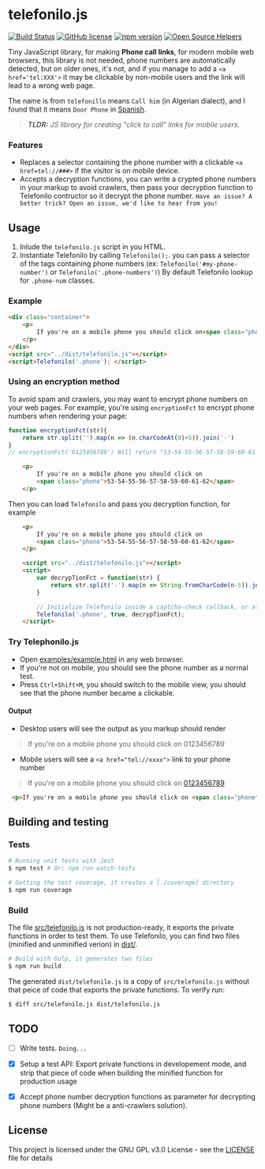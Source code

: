 # telefonilo.js 

[![Build Status](https://travis-ci.org/Fcmam5/telefonilo.js.svg?branch=develop)](https://travis-ci.org/Fcmam5/telefonilo.js) [![GitHub license](https://img.shields.io/github/license/Fcmam5/telefonilo.js.svg)](https://github.com/Fcmam5/telefonilo.js/blob/master/LICENSE)
[![npm version](https://badge.fury.io/js/telefonilo.js.png)](https://www.npmjs.com/package/telefonilo.js)
[![Open Source Helpers](https://www.codetriage.com/fcmam5/telefonilo.js/badges/users.svg)](https://www.codetriage.com/fcmam5/telefonilo.js)


Tiny JavaScript library, for making **Phone call links**, for modern mobile web browsers, this library is not needed, phone numbers are automatically detected, but on older ones, it's not, and if you manage to add a `<a href='tel:XXX'>` it may be clickable by non-mobile users and the link will lead to a wrong web page.

The name is from `telefonillo` means `Call him` (in Algerian dialect), and I found that it means `Door Phone` in [Spanish](https://en.wikipedia.org/wiki/Door_phone).

> ***TLDR:** JS library for creating "click to call" links for mobile users.*

### Features

* Replaces a selector containing the phone number with a clickable `<a href=tel://###>` if the visitor is on mobile device.
* Accepts a decryption functions, you can write a crypted phone numbers in your markup to avoid crawlers, then pass your decryption function to Telefonilo contructor so it decrypt the phone number. `Have an issue? A better trick? Open an issue, we'd like to hear from you!`

## Usage

1. Inlude the `telefonilo.js` script in you HTML.
2. Instantiate Telefonilo by calling `Telefonilo();`. you can pass a selector of the tags containing phone numbers (ex: `Telefonilo('#my-phone-number')` or `Telefonilo('.phone-numbers')`) By default Telefonilo lookup for `.phone-num` classes.

### Example

```html
<div class="container">
    <p>
        If you're on a mobile phone you should click on<span class="phone">0123456789</span>
    </p>
</div>
<script src="../dist/telefonilo.js"></script>
<script>Telefonilo('.phone'); </script>
```
### Using an encryption method

To avoid spam and crawlers, you may want to encrypt phone numbers on your web pages. For example, you're using `encryptionFct` to encrypt phone numbers when rendering your page:

```javascript
function encryptionFct(str){
    return str.split('').map(n => (n.charCodeAt(0)+5)).join('-')
}
// encryptionFct('0123456789') Will return "53-54-55-56-57-58-59-60-61-62"
```

```html
    <p>
        If you're on a mobile phone you should click on
        <span class="phone">53-54-55-56-57-58-59-60-61-62</span>
    </p>
```

Then you can load `Telefonilo` and pass you decryption function, for example

```html
    <p>
        If you're on a mobile phone you should click on
        <span class="phone">53-54-55-56-57-58-59-60-61-62</span>
    </p>

    <script src="../dist/telefonilo.js"></script>
    <script>
        var decrypTionFct = function(str) {
            return str.split('-').map(n => String.fromCharCode(n-5)).join('');
        }

        // Initialize Telefonilo inside a captcha-check callback, or after a certain time/event to avoid crawlers
        Telefonilo('.phone', true, decrypTionFct);
    </script>
```

### Try Telephonilo.js

* Open [examples/example.html](https://fcmam5.github.io/telefonilo.js/examples/example.html) in any web browser.
* If you're not on mobile, you should see the phone number as a normal test.
* Press `Ctrl+Shift+M`, you should switch to the mobile view, you should see that the phone number became a clickable.

#### Output
* Desktop users will see the output as you markup should render
>  <p>If you're on a mobile phone you should click on <span class="phone">0123456789</span></p>

* Mobile users will see a `<a href="tel://xxxx">` link to your phone number
>  <p>If you're on a mobile phone you should click on <span class="phone"><a href="tel://0123456789">0123456789</a></span></p>
 
 ```html
  <p>If you're on a mobile phone you should click on <span class="phone"><a href="tel://0123456789">0123456789</a></span></p> 
  ```

## Building and testing

### Tests

```bash
# Running unit tests with Jest
$ npm test # Or: npm run watch-tests

# Getting the test coverage, it creates a [./coverage] directory
$ npm run coverage
```

### Build

The file [src/telefonilo.js](./src/telefonilo.js) is not production-ready, it exports the private functions in order to test them. To use Telefonilo, you can find two files (minified and unminified verion) in [dist/](./dist/). 

```bash
# Build with Gulp, it generates two files
$ npm run build
```

The generated `dist/telefonilo.js` is a copy of `src/telefonilo.js` without that peice of code that exports the private functions. To verify run:

```bash
$ diff src/telefonilo.js dist/telefonilo.js
```

## TODO

- [ ] Write tests. `Doing...`
- [x] Setup a test API: Export private functions in developement mode, and strip that piece of code when building the minified function for  production usage
- [x] Accept phone number decryption functions as parameter for decrypting phone numbers (Might be a anti-crawlers solution).


## License

This project is licensed under the GNU GPL v3.0 License - see the [LICENSE](./LICENSE) file for details
